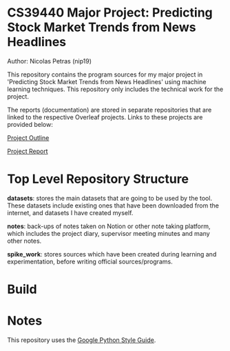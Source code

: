 # CS39440 Major Project: Predicting Stock Market Trends from News Headlines

Author: Nicolas Petras (nip19)

This repository contains the program sources for my major project in 'Predicting Stock Market Trends from News Headlines' using machine learning techniques. This repository only includes the technical work for the project. 

The reports (documentation) are stored in separate repositories that are linked to the respective Overleaf projects. Links to these projects are provided below:

[Project Outline](https://github.com/npetras/cs39440_project_report)

[Project Report](https://github.com/npetras/cs39440_project_outline_v2)

# Top Level Repository Structure
**datasets**: stores the main datasets that are going to be used by the tool. These datasets include existing ones that have been downloaded from the internet, and datasets I have created myself. 

**notes**: back-ups of notes taken on Notion or other note taking platform, which includes the project diary, supervisor meeting minutes and many other notes.

**spike_work**: stores sources which have been created during learning and experimentation, before writing official sources/programs. 

# Build

# Notes
This repository uses the [Google Python Style Guide](https://google.github.io/styleguide/pyguide.html).